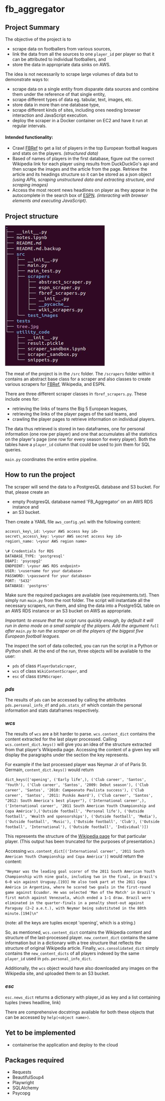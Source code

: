 # fb_aggregator

## Project Summary
The objective of the project is to   
- scrape data on footballers from various sources,  
- link the data from all the sources to one ```player_id``` per player so that it can be attributed to individual footballers, and  
- store the data in appropriate data sinks on AWS. 

The idea is not necessarily to scrape large volumes of data but to demonstrate ways to:  
- scrape data on a single entity from disparate data sources and combine them under the reference of that single entity,  
- scrape different types of data eg. tabular, text, images, etc.  
- store data in more than one database type,  
- scrape different kinds of sites, including ones needing browser interaction and JavaScript execution.  
- deploy the scraper in a Docker container on EC2 and have it run at regular intervals.

#### Intended functionality:  
- Crawl [FBRef](https://fbref.com/) to get a list of players in the top European football leagues and stats on the players. _(structured data)_
- Based of names of players in the first database, figure out the correct Wikipedia link for each player using results from DuckDuckGo's api and then scrape the images and the article from the page. Retrieve the article and its headings structure so it can be stored as a json object _(using APIs, scraping unstructured data and extracting structure, and scraping images)_  
- Access the most recent news headlines on player as they appear in the autocomplete in the search box of [ESPN](https://www.espn.co.uk/football/). _(interacting with browser elements and executing JavaScript)_.  
  

## Project structure

![fb_aggregator tree](tree.jpg)

The meat of the project is in the ```/src``` folder. The ```/scrapers``` folder within it contains an abstract base class for a scraper and also classes to create various scrapers for [FBRef](https://fbref.com/), Wikipedia, and ESPN.  

There are three different scraper classes in ```fbref_scrapers.py```. These include ones for:  
- retrieving the links of teams the Big 5 European leagues,  
- retrieving the links of the player pages of the said teams, and  
- crawling the player pages to retrieve information on individual players.  

The data thus retrieved is stored in two dataframes, one for personal information (one row per player) and one that accumulates all the statistics on the player's page (one row for every season for every player). Both the tables have a ```player_id``` column that could be used to join them for SQL queries. 



```main.py``` coordinates the entire entire pipeline. 

## How to run the project

The scraper will send the data to a PostgresQL database and S3 bucket. For that, please create an    
- empty PostgresQL database named 'FB_Aggregator' on an AWS RDS instance and  
- an S3 bucket.

Then create a YAML file ```aws_config.yml```  with the following content:  

```# Credentials for S3 (aws\_cli)  
access\_key\_id: \<your AWS access key id>  
secret\_access\_key: \<your AWS secret access key id>  
region\_name: \<your AWS region name>  

\# Credentials for RDS  
DATABASE_TYPE: 'postgresql'  
DBAPI: 'psycopg2'  
ENDPOINT: \<your AWS RDS endpoint>  
USER: \<username for your database>  
PASSWORD: \<password for your database>  
PORT: '5432'  
DATABASE: 'postgres'  
```

Make sure the required packages are available (see requirements.txt). Then simply run ```main.py``` from the root folder. The script will instantiate all the necessary scrapers, run them, and sling the data into a PostgreSQL table on an AWS RDS instance or an S3 bucket on AWS as appropriate. 

_Important: to ensure that the script runs quickly enough, by default it will run in demo mode on a small sample of the players. Add the argument ```full``` after ```main.py``` to run the scraper on all the players of the biggest five European football leagues._

The inspect the sort of data collected, you can run the script in a Python or iPython shell. At the end of the run, three objects will be available to the user:   
- ```pds``` of class ```PlayerDataScraper```,   
- ```wcs``` of class ```WikiContentScraper```, and  
- ```esc``` of class ```ESPNScraper```.  

### _pds_
The results of ```pds``` can be accessed by calling the attributes ```pds.personal_info_df``` and ```pds.stats_df``` which contain the personal information and stats dataframes respectively. 

### _wcs_
The results of ```wcs``` are a bit harder to parse. ```wcs.content_dict``` contains the content extracted for the last player processed. Calling ```wcs.content_dict.keys()``` will give you an idea of the structure extracted from that player's Wikipedia page. Accessing the content of a given key will display the paragraphs under the section the key represents.  

For example if the last processed player was Neymar Jr of of Paris St. Germain, ```content_dict.keys()``` would return  

``` dict_keys(['opening', ('Early life',), ('Club career', 'Santos', 'Youth'), ('Club career', 'Santos', '2009: Debut season'), ('Club career', 'Santos', '2010: Campeonato Paulista success'), ('Club career', 'Santos', '2011: Puskás Award'), ('Club career', 'Santos', "2012: South America's best player"), ('International career',), ('International career', '2011 South American Youth Championship and Copa América'),('Outside football', 'Personal life'), ('Outside football', 'Wealth and sponsorships'), ('Outside football', 'Media'), ('Outside football', 'Music'), ('Outside football', 'Club'), ('Outside football', 'International'), ('Outside football', 'Individual')]) ```  

This represents the structure of the [Wikipedia page](https://en.wikipedia.org/wiki/Neymar) for that particular player. (This output has been truncated for the purposes of presentation.)


Accessing ```wcs.content_dict[('International career', '2011 South American Youth Championship and Copa América')]``` would return the content:  


```"Neymar was the leading goal scorer of the 2011 South American Youth Championship with nine goals, including two in the final, in Brazil's 6–0 win against Uruguay.[193] He also took part at the 2011 Copa América in Argentina, where he scored two goals in the first-round game against Ecuador. He was selected 'Man of the Match' in Brazil's first match against Venezuela, which ended a 1–1 draw. Brazil were eliminated in the quarter-finals in a penalty shoot-out against Paraguay (2–2 a.e.t.), with Neymar being substituted in the 80th minute.[194]\n"```

(note: all the keys are tuples except 'opening', which is a string.)  

So, as mentioned, ```wcs.content_dict``` contains the Wikipedia content and structure of the last-processed player. ```new_content_dict``` contains the same information but in a dictionary with a tree structure that reflects the structure of original Wikipedia article. Finally,  ```wcs.consolidated_dict``` simply contains the ```new_content_dicts``` of all players indexed by the same ```player_id``` used in ```pds.personal_info_dict```.  

Additionally, the ```wcs``` object would have also downloaded any images on the Wikipedia site, and uploaded them to an S3 bucket. 

### _esc_
```esc.news_dict``` returns a dictionary with player_id as key and a list containing tuples (news headline, link)

There are comprehensive docstrings available for both these objects that can be accessed by ```help(<object name>)```.

## Yet to be implemented
- containerise the application and deploy to the cloud

## Packages required

- Requests
- BeautifulSoup4  
- Playwright
- SQLAlchemy
- Psycopg